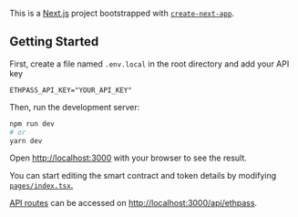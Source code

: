 This is a [Next.js](https://nextjs.org/) project bootstrapped with [`create-next-app`](https://github.com/vercel/next.js/tree/canary/packages/create-next-app).

## Getting Started

First, create a file named `.env.local` in the root directory and add your API key

```
ETHPASS_API_KEY="YOUR_API_KEY"
```

Then, run the development server:

```bash
npm run dev
# or
yarn dev
```

Open [http://localhost:3000](http://localhost:3000) with your browser to see the result.

You can start editing the smart contract and token details by modifying [`pages/index.tsx`.](https://github.com/eth-pass/nextjs-sample-app/blob/main/pages/index.tsx#L38-L46)



[API routes](https://nextjs.org/docs/api-routes/introduction) can be accessed on [http://localhost:3000/api/ethpass](http://localhost:3000/api/ethpass).
